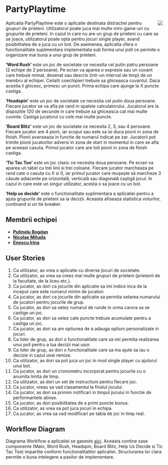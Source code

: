 # PartyPlaytime

<img align="right" src="https://mir-s3-cdn-cf.behance.net/project_modules/disp/8aafd6121516019.60c7cf2e396a4.gif"> </img>

Aplicatia PartyPlaytime este o aplicatie destinata distractiei pentru grupuri de prieteni. Utilizatorul poate juca mai multe mini-game-uri cu grupurile de prieteni. In cazul in care nu are un grup de prieteni cu care sa se joace, utilizatorul poate opta pentru jocuri single player, avand posibilitatea de a juca cu un bot. De asemenea, aplicatia ofera o functionalitate suplimentara implementata sub forma unui poll ce permite o organizare mai buna a unui grup de prieteni. 

**‘Word Rush’** este un joc de societate ce necesita cel putin patru persoane (2 echipe de 2 persoane). Pe ecran va aparea o expresie sau un cuvant care trebuie mimat, desenat sau descris (intr-un interval de timp) de un membru al echipei. Ceilalti coechipieri trebuie sa ghiceasca cuvantul. Daca acestia il ghicesc, primesc un punct. Prima echipa care ajunge la X puncte castiga.  

**‘Headspin’** este un joc de societate ce necesita cel putin doua persoane. Fiecare jucator se va afla pe rand in spatele calculatorului. Jucatorul are la dispozitie 120 de secunde in care trebuie sa ghiceasca cat mai multe cuvinte. Castiga jucatorul cu cele mai multe puncte. 

**‘Board Blitz’** este un joc de societate ce necesita 2, 3, sau 4 persoane. Fiecare jucator are 4 pioni, iar scopul sau este sa isi duca pionii in zona de finish. Pionii avanseaza in functie de numarul indicat pe zar. Jucatorii pot trimite pionii jucatorilor adversi in zona de start in momentul in care se afla pe aceeasi casuta. Primul jucator care are toti pionii in zona de finish castiga. 

**‘Tic Tac Toe’** este un joc clasic ce necesita doua persoane. Pe ecran va aparea un tabel cu trei linii si trei coloane. Fiecare jucator marcheaza pe rand cate o casuta cu X si 0, iar primul jucator care reușește să marcheze 3 căsute adiacente pe orizontală, verticală sau diagonală caștigă jocul. In cazul in care este un singur utilizator, acesta o sa joace cu un bot.

**‘Help us decide’** este o functionalitate suplimentara a aplicatiei pentru a ajuta grupurile de prieteni sa ia decizii. Aceasta afiseaza statistica voturilor, continand si un tie breaker.

## Membrii echipei 
- **[Putinelu Bogdan](https://github.com/bogdanputinelu)**
- **[Nicolae Mihaila](https://github.com/MihailaNicolae)**
- **[Enescu Irina ](https://github.com/irinaenescu2002)**

## User Stories 

1.	Ca utilizator, as vrea o aplicatie cu diverse jocuri de societate.
2.	Ca utilizator, as vrea sa creez mai multe grupuri de prieteni (prietenii de la facultate, de la liceu etc.). 
3.	Ca jucator, as dori ca jocurile din aplicatie sa imi indice inca de la inceput care este numarul minim de jucatori.
4.	Ca jucator, as dori ca jocurile din aplicatie sa permita setarea numarului de jucatori pentru jocurile de grup.
5.	Ca jucator, as dori sa setez numarul de runde in urma carora sa se castige un joc. 
6.	Ca jucator, as dori sa setez cate puncte trebuie acumulate pentru a castiga un joc. 
7.	Ca jucator, as dori sa am optiunea de a adauga optiuni personalizate in jocuri. 
8.	Ca lider de grup, as dori o functionalitate care sa imi permita realizarea unui poll pentru a lua decizii mai usor. 
9.	Ca lider de grup, as dori o functionalitate care sa ma ajute sa iau o decizie in cazul unei remize. 
10.	Ca utilizator, as dori sa pot juca un joc in mod single player cu ajutorul unui bot. 
11.	Ca jucator, as dori un cronometru incorporat pentru jocurile cu o anumita limita de timp. 
12.	Ca utilizator, as dori un set de instructiuni pentru fiecare joc. 
13.	Ca jucator, vreau sa vad clasamentul la finalul jocului. 
14.	Ca jucator, as dori sa primim notificari in timpul jocului in functie de performantele atinse. 
15.	Ca jucator, as dori posibilitatea de a primi puncte bonus. 
16.	Ca utilizator, as vrea sa pot juca jocuri in echipa.  
17.	Ca jucator, as vrea sa vad modificari pe tabla de joc in timp real.

## Workflow Diagram 

Diagrama Workflow a aplicatiei se gaseste [aici](https://github.com/bogdanputinelu/uni-PartyPlaytime/tree/main/diagrameWorkflow). Aceasta contine sase componente (Main, Word Rush, Headspin, Board Blitz, Help Us Decide si Tic Tac Toe) impartite conform functionalitatilor aplicatiei. Structurarea lor clara permite o buna intelegere a pasilor de implementare. 
